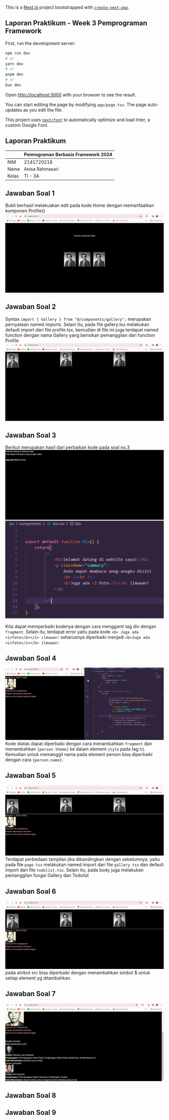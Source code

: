 This is a [Next.js](https://nextjs.org/) project bootstrapped with [`create-next-app`](https://github.com/vercel/next.js/tree/canary/packages/create-next-app).

## Laporan Praktikum - Week 3 Pemprograman Framework

First, run the development server:

```bash
npm run dev
# or
yarn dev
# or
pnpm dev
# or
bun dev
```

Open [http://localhost:3000](http://localhost:3000) with your browser to see the result.

You can start editing the page by modifying `app/page.tsx`. The page auto-updates as you edit the file.

This project uses [`next/font`](https://nextjs.org/docs/basic-features/font-optimization) to automatically optimize and load Inter, a custom Google Font.


## Laporan Praktikum

|  | Pemrograman Berbasis Framework 2024 |
|--|--|
| NIM |  2141720216|
| Nama |  Anisa Rahmasari |
| Kelas | TI - 3A |

## Jawaban Soal 1
Bukti berhasil melakuakan edit pada kode Home dengan memanfaatkan komponen Profile()
![alt text](image-4.png)
<!-- ![alt text](asset-report/01.png) -->

## Jawaban Soal 2
Syntax `import { Gallery } from "@/components/gallery";` merupakan pernyataan named imports. Selain itu, pada file gallery.tsx melakukan default import dari file profile.tsx, kemudian di file ini juga terdapat named function dengan nama Gallery yang berisikan pemanggilan dari function Profile
![alt text](image-3.png)

## Jawaban Soal 3
Berikut merupakan hasil dari perbaikan kode pada soal no.3
![alt text](image-5.png)
![alt text](image-6.png)

Kita dapat memperbaiki kodenya dengan cara mengganti tag div dengan `fragment`. Selain itu, terdapat error yaitu pada kode `<b> Juga ada <i>foto</b></i> ilmuwan!` seharusnya diperbaiki menjadi `<b>Juga ada <i>foto</i></b> ilmuwan!`



## Jawaban Soal 4
![alt text](image-7.png)
Kode diatas dapat diperbaiki dengan cara menambahkan `fragment` dan menambahkan `{person.theme}` ke dalam element `style` pada tag `h1`. Kemudian untuk memanggil nama pada element person bisa diperbaiki dengan cara `{person.name}`.

## Jawaban Soal 5
![alt text](asset-laporan/05.png)
Terdapat perbedaan tampilan jika dibandingkan dengan sebelumnya, yaitu pada file `page.tsx` melakukan named import dari file `gallery.tsx` dan default import dari file `todolist.tsx`. Selain itu, pada body juga melakukan pemanggilan fungsi Gallery dan Todolist

## Jawaban Soal 6
![alt text](asset-laporan/06.png)
pada atribut src bisa diperbaiki dengan menambahkan simbol $ untuk setiap element yg ditambahkan.

## Jawaban Soal 7
![alt text](asset-laporan/07.png)

## Jawaban Soal 8


## Jawaban Soal 9

